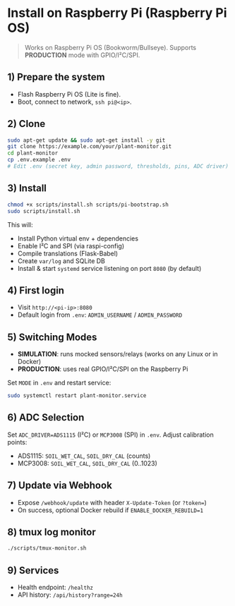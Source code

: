 # Install on Raspberry Pi (Raspberry Pi OS)

> Works on Raspberry Pi OS (Bookworm/Bullseye). Supports **PRODUCTION** mode with GPIO/I²C/SPI.

## 1) Prepare the system
- Flash Raspberry Pi OS (Lite is fine).
- Boot, connect to network, `ssh pi@<ip>`.

## 2) Clone
```bash
sudo apt-get update && sudo apt-get install -y git
git clone https://example.com/your/plant-monitor.git
cd plant-monitor
cp .env.example .env
# Edit .env (secret key, admin password, thresholds, pins, ADC driver)
```

## 3) Install
```bash
chmod +x scripts/install.sh scripts/pi-bootstrap.sh
sudo scripts/install.sh
```

This will:
- Install Python virtual env + dependencies
- Enable I²C and SPI (via raspi-config)
- Compile translations (Flask-Babel)
- Create `var/log` and SQLite DB
- Install & start `systemd` service listening on port `8080` (by default)

## 4) First login
- Visit `http://<pi-ip>:8080`
- Default login from `.env`: `ADMIN_USERNAME` / `ADMIN_PASSWORD`

## 5) Switching Modes
- **SIMULATION**: runs mocked sensors/relays (works on any Linux or in Docker)
- **PRODUCTION**: uses real GPIO/I²C/SPI on the Raspberry Pi

Set `MODE` in `.env` and restart service:
```bash
sudo systemctl restart plant-monitor.service
```

## 6) ADC Selection
Set `ADC_DRIVER=ADS1115` (I²C) or `MCP3008` (SPI) in `.env`. Adjust calibration points:
- ADS1115: `SOIL_WET_CAL`, `SOIL_DRY_CAL` (counts)
- MCP3008: `SOIL_WET_CAL`, `SOIL_DRY_CAL` (0..1023)

## 7) Update via Webhook
- Expose `/webhook/update` with header `X-Update-Token` (or `?token=`)
- On success, optional Docker rebuild if `ENABLE_DOCKER_REBUILD=1`

## 8) tmux log monitor
```bash
./scripts/tmux-monitor.sh
```

## 9) Services
- Health endpoint: `/healthz`
- API history: `/api/history?range=24h`
